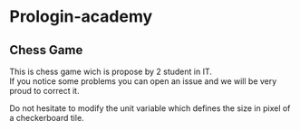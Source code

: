 # Prologin-academy

## Chess Game

This is chess game wich is propose by 2 student in IT.  
If you notice some problems you can open an issue and we will be very proud to correct it.  

Do not hesitate to modify the unit variable which defines the size in pixel of a checkerboard tile.  
